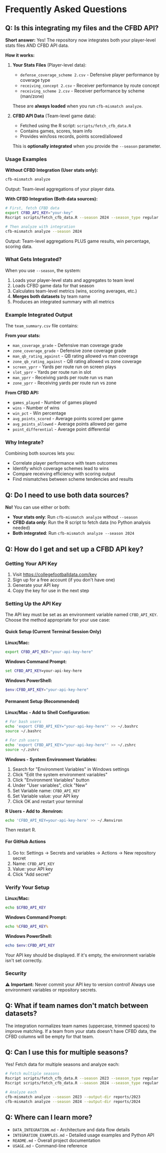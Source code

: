 # Frequently Asked Questions

## Q: Is this integrating my files and the CFBD API?

**Short answer:** Yes! The repository now integrates both your player-level stats files AND CFBD API data.

**How it works:**

1. **Your Stats Files** (Player-level data):
   - `defense_coverage_scheme 2.csv` - Defensive player performance by coverage type
   - `receiving_concept 2.csv` - Receiver performance by route concept
   - `receiving_scheme 2.csv` - Receiver performance by scheme (man/zone)
   
   These are **always loaded** when you run `cfb-mismatch analyze`.

2. **CFBD API Data** (Team-level game data):
   - Fetched using the R script: `scripts/fetch_cfb_data.R`
   - Contains games, scores, team info
   - Provides win/loss records, points scored/allowed
   
   This is **optionally integrated** when you provide the `--season` parameter.

### Usage Examples

**Without CFBD Integration (User stats only):**
```bash
cfb-mismatch analyze
```
Output: Team-level aggregations of your player data.

**With CFBD Integration (Both data sources):**
```bash
# First, fetch CFBD data
export CFBD_API_KEY="your-key"
Rscript scripts/fetch_cfb_data.R --season 2024 --season_type regular

# Then analyze with integration
cfb-mismatch analyze --season 2024
```
Output: Team-level aggregations PLUS game results, win percentage, scoring data.

### What Gets Integrated?

When you use `--season`, the system:
1. Loads your player-level stats and aggregates to team level
2. Loads CFBD game data for that season
3. Calculates team-level metrics (wins, scoring averages, etc.)
4. **Merges both datasets** by team name
5. Produces an integrated summary with all metrics

### Example Integrated Output

The `team_summary.csv` file contains:

**From your stats:**
- `man_coverage_grade` - Defensive man coverage grade
- `zone_coverage_grade` - Defensive zone coverage grade
- `man_qb_rating_against` - QB rating allowed vs man coverage
- `zone_qb_rating_against` - QB rating allowed vs zone coverage
- `screen_yprr` - Yards per route run on screen plays
- `slot_yprr` - Yards per route run in slot
- `man_yprr` - Receiving yards per route run vs man
- `zone_yprr` - Receiving yards per route run vs zone

**From CFBD API:**
- `games_played` - Number of games played
- `wins` - Number of wins
- `win_pct` - Win percentage
- `avg_points_scored` - Average points scored per game
- `avg_points_allowed` - Average points allowed per game
- `point_differential` - Average point differential

### Why Integrate?

Combining both sources lets you:
- Correlate player performance with team outcomes
- Identify which coverage schemes lead to wins
- Compare receiving efficiency with scoring output
- Find mismatches between scheme tendencies and results

## Q: Do I need to use both data sources?

**No!** You can use either or both:

- **Your stats only**: Run `cfb-mismatch analyze` without `--season`
- **CFBD data only**: Run the R script to fetch data (no Python analysis needed)
- **Both integrated**: Run `cfb-mismatch analyze --season 2024`

## Q: How do I get and set up a CFBD API key?

### Getting Your API Key

1. Visit https://collegefootballdata.com/key
2. Sign up for a free account (if you don't have one)
3. Generate your API key
4. Copy the key for use in the next step

### Setting Up the API Key

The API key must be set as an environment variable named `CFBD_API_KEY`. Choose the method appropriate for your use case:

#### Quick Setup (Current Terminal Session Only)

**Linux/Mac:**
```bash
export CFBD_API_KEY="your-api-key-here"
```

**Windows Command Prompt:**
```cmd
set CFBD_API_KEY=your-api-key-here
```

**Windows PowerShell:**
```powershell
$env:CFBD_API_KEY="your-api-key-here"
```

#### Permanent Setup (Recommended)

**Linux/Mac - Add to Shell Configuration:**
```bash
# For bash users
echo 'export CFBD_API_KEY="your-api-key-here"' >> ~/.bashrc
source ~/.bashrc

# For zsh users
echo 'export CFBD_API_KEY="your-api-key-here"' >> ~/.zshrc
source ~/.zshrc
```

**Windows - System Environment Variables:**
1. Search for "Environment Variables" in Windows settings
2. Click "Edit the system environment variables"
3. Click "Environment Variables" button
4. Under "User variables", click "New"
5. Set Variable name: `CFBD_API_KEY`
6. Set Variable value: your API key
7. Click OK and restart your terminal

**R Users - Add to .Renviron:**
```bash
echo 'CFBD_API_KEY=your-api-key-here' >> ~/.Renviron
```
Then restart R.

#### For GitHub Actions

1. Go to: Settings → Secrets and variables → Actions → New repository secret
2. Name: `CFBD_API_KEY`
3. Value: your API key
4. Click "Add secret"

### Verify Your Setup

**Linux/Mac:**
```bash
echo $CFBD_API_KEY
```

**Windows Command Prompt:**
```cmd
echo %CFBD_API_KEY%
```

**Windows PowerShell:**
```powershell
echo $env:CFBD_API_KEY
```

Your API key should be displayed. If it's empty, the environment variable isn't set correctly.

### Security

⚠️ **Important:** Never commit your API key to version control! Always use environment variables or repository secrets.

## Q: What if team names don't match between datasets?

The integration normalizes team names (uppercase, trimmed spaces) to improve matching. If a team from your stats doesn't have CFBD data, the CFBD columns will be empty for that team.

## Q: Can I use this for multiple seasons?

Yes! Fetch data for multiple seasons and analyze each:

```bash
# Fetch multiple seasons
Rscript scripts/fetch_cfb_data.R --season 2023 --season_type regular
Rscript scripts/fetch_cfb_data.R --season 2024 --season_type regular

# Analyze each
cfb-mismatch analyze --season 2023 --output-dir reports/2023
cfb-mismatch analyze --season 2024 --output-dir reports/2024
```

## Q: Where can I learn more?

- `DATA_INTEGRATION.md` - Architecture and data flow details
- `INTEGRATION_EXAMPLES.md` - Detailed usage examples and Python API
- `README.md` - Overall project documentation
- `USAGE.md` - Command-line reference
